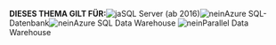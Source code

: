 **DIESES THEMA GILT FÜR:**![ja](media/yes.png)SQL Server (ab 2016)![nein](media/no.png)Azure SQL-Datenbank![nein](media/no.png)Azure SQL Data Warehouse ![nein](media/no.png)Parallel Data Warehouse

